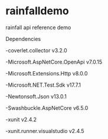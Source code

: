 # rainfalldemo
rainfall api reference demo


Dependencies

-coverlet.collector v3.2.0

-Microsoft.AspNetCore.OpenApi v7.0.15

-Microsoft.Extensions.Http v8.0.0

-Microsoft.NET.Test.Sdk v17.7.1

-Newtonsoft.Json v13.0.1

-Swashbuckle.AspNetCore v6.5.0

-xunit v2.4.2

-xunit.runner.visualstudio v2.4.5
